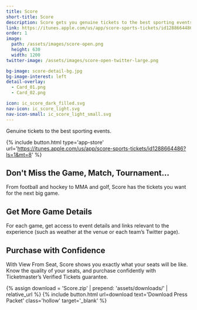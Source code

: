 ```yaml
---
title: Score
short-title: Score
description: Score gets you genuine tickets to the best sporting events. Use Score to check out upcoming sporting events near you, see where your favorite teams are playing, and purchase confidently with Ticketmaster’s Verified Tickets guarantee.
link: https://itunes.apple.com/us/app/score-sports-tickets/id1288664486?ls=1&mt=8
order: 1
image:
  path: /assets/images/score-open.png
  height: 630
  width: 1200
twitter-image: /assets/images/score-open-twitter-large.png

bg-image: score-detail-bg.jpg
bg-image-interest: left
detail-overlay:
  - Card_01.png
  - Card_02.png

icon: ic_score_dark_filled.svg
nav-icon: ic_score_light.svg
nav-icon-small: ic_score_light_small.svg
---
```


Genuine tickets to the best sporting events.

{% include button.html type='app-store' url='https://itunes.apple.com/us/app/score-sports-tickets/id1288664486?ls=1&mt=8' %}

## Don't Miss the Game, Match, Tournament...
From football and hockey to MMA and golf, Score has the tickets you want for the next big game.

## Get More Game Details
For each game, get access to event details and links relevant to the experience (such as weather at the venue or each team’s Twitter page).

## Purchase with Confidence
With View From Seat, Score shows you exactly what your seats will be like. Know the quality of your seats, and purchase confidently with Ticketmaster’s Verified Tickets guarantee.

{% assign download = 'Score.zip' | prepend: 'assets/downloads/' | relative_url %}
{% include button.html url=download text='Download Press Packet' class='hollow' target='_blank' %}
